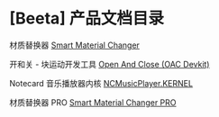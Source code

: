 # \[Beeta\] 产品文档目录

材质替换器 [Smart Material Changer](Smart%20Material%20Changer/)

开和关 - 块运动开发工具 [Open And Close (OAC Devkit)](Open%20And%20Close/)

Notecard 音乐播放器内核 [NCMusicPlayer.KERNEL](NCMusicPlayer.KERNEL/)

材质替换器 PRO [Smart Material Changer PRO](Smart%20Material%20Changer%20PRO/)
